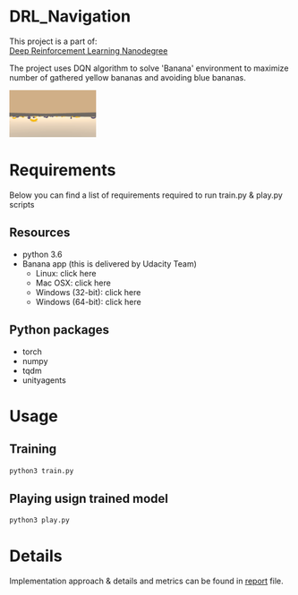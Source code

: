 # DRL_Navigation
This project is a part of:  
 [Deep Reinforcement Learning Nanodegree](https://www.udacity.com/course/deep-reinforcement-learning-nanodegree--nd893
 )

The project uses DQN algorithm to solve 'Banana' environment to maximize number of gathered yellow bananas and avoiding blue bananas.

![banana app ](./assets/demo.gif)

# Requirements
Below you can find a list of requirements required to run train.py & play.py scripts
## Resources
- python 3.6
- Banana app (this is delivered by Udacity Team)
  - Linux: click here
  - Mac OSX: click here
  - Windows (32-bit): click here
  - Windows (64-bit): click here

## Python packages
- torch 
- numpy 
- tqdm
- unityagents

# Usage
## Training
```bash
python3 train.py
```

## Playing usign trained model
```bash
python3 play.py
```

 # Details
Implementation approach & details and metrics can be found in [report](./Report.md) file.
